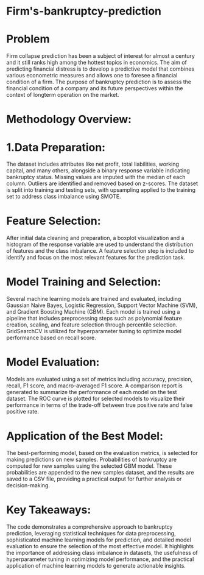 # Firm's-bankruptcy-prediction
# Problem
Firm collapse prediction has been a subject of interest for almost a century and it still ranks high among the hottest topics in economics. The aim of predicting financial distress is to develop a predictive model that combines various econometric measures and allows one to foresee a financial condition of a firm. The purpose of bankruptcy prediction is to assess the financial condition of a company and its future perspectives within the context of longterm operation on the market.

# Methodology Overview:
# 1.Data Preparation:

The dataset includes attributes like net profit, total liabilities, working capital, and many others, alongside a binary response variable indicating bankruptcy status. Missing values are imputed with the median of each column. Outliers are identified and removed based on z-scores. The dataset is split into training and testing sets, with upsampling applied to the training set to address class imbalance using SMOTE.

# Feature Selection:

After initial data cleaning and preparation, a boxplot visualization and a histogram of the response variable are used to understand the distribution of features and the class imbalance. A feature selection step is included to identify and focus on the most relevant features for the prediction task.

# Model Training and Selection:

Several machine learning models are trained and evaluated, including Gaussian Naive Bayes, Logistic Regression, Support Vector Machine (SVM), and Gradient Boosting Machine (GBM). Each model is trained using a pipeline that includes preprocessing steps such as polynomial feature creation, scaling, and feature selection through percentile selection. GridSearchCV is utilized for hyperparameter tuning to optimize model performance based on recall score.

# Model Evaluation:

Models are evaluated using a set of metrics including accuracy, precision, recall, F1 score, and macro-averaged F1 score. A comparison report is generated to summarize the performance of each model on the test dataset. The ROC curve is plotted for selected models to visualize their performance in terms of the trade-off between true positive rate and false positive rate.

# Application of the Best Model:

The best-performing model, based on the evaluation metrics, is selected for making predictions on new samples. Probabilities of bankruptcy are computed for new samples using the selected GBM model. These probabilities are appended to the new samples dataset, and the results are saved to a CSV file, providing a practical output for further analysis or decision-making.

# Key Takeaways:

The code demonstrates a comprehensive approach to bankruptcy prediction, leveraging statistical techniques for data preprocessing, sophisticated machine learning models for prediction, and detailed model evaluation to ensure the selection of the most effective model. It highlights the importance of addressing class imbalance in datasets, the usefulness of hyperparameter tuning in optimizing model performance, and the practical application of machine learning models to generate actionable insights.
